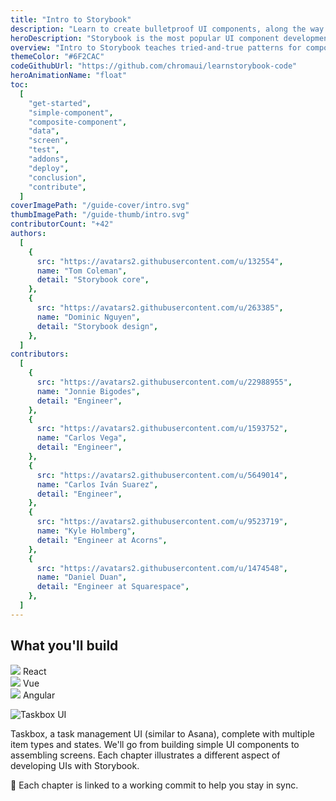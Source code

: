 ```yaml
---
title: "Intro to Storybook"
description: "Learn to create bulletproof UI components, along the way you'll build an app UI from scratch."
heroDescription: "Storybook is the most popular UI component development tool for React, Vue, and Angular. It helps you develop and design UI components outside your app in an isolated environment. Learn Storybook to create bulletproof UI components, along the way you’ll build an app UI from scratch."
overview: "Intro to Storybook teaches tried-and-true patterns for component development using Storybook. You’ll walk through essential UI component techniques while building a UI from scratch in React, Vue, or Angular. The info here is sourced from professional teams, core maintainers, and the awesome Storybook community. Professional developers at Airbnb, Dropbox, and Lonely Planet use Storybook to build durable documented UIs faster."
themeColor: "#6F2CAC"
codeGithubUrl: "https://github.com/chromaui/learnstorybook-code"
heroAnimationName: "float"
toc:
  [
    "get-started",
    "simple-component",
    "composite-component",
    "data",
    "screen",
    "test",
    "addons",
    "deploy",
    "conclusion",
    "contribute",
  ]
coverImagePath: "/guide-cover/intro.svg"
thumbImagePath: "/guide-thumb/intro.svg"
contributorCount: "+42"
authors:
  [
    {
      src: "https://avatars2.githubusercontent.com/u/132554",
      name: "Tom Coleman",
      detail: "Storybook core",
    },
    {
      src: "https://avatars2.githubusercontent.com/u/263385",
      name: "Dominic Nguyen",
      detail: "Storybook design",
    },
  ]
contributors:
  [
    {
      src: "https://avatars2.githubusercontent.com/u/22988955",
      name: "Jonnie Bigodes",
      detail: "Engineer",
    },
    {
      src: "https://avatars2.githubusercontent.com/u/1593752",
      name: "Carlos Vega",
      detail: "Engineer",
    },
    {
      src: "https://avatars2.githubusercontent.com/u/5649014",
      name: "Carlos Iván Suarez",
      detail: "Engineer",
    },
    {
      src: "https://avatars2.githubusercontent.com/u/9523719",
      name: "Kyle Holmberg",
      detail: "Engineer at Acorns",
    },
    {
      src: "https://avatars2.githubusercontent.com/u/1474548",
      name: "Daniel Duan",
      detail: "Engineer at Squarespace",
    },
  ]
---
```


<h2>What you'll build</h2>

<div class="badge-box">
  <div class="badge">
    <img src="/logo-react.svg"> React
  </div>

  <div class="badge">
    <img src="/logo-vue.svg"> Vue
  </div>

  <div class="badge">
    <img src="/logo-angular.svg"> Angular
  </div>
</div>

![Taskbox UI](/ss-browserchrome-taskbox-learnstorybook.png)

Taskbox, a task management UI (similar to Asana), complete with multiple item types and states. We'll go from building simple UI components to assembling screens. Each chapter illustrates a different aspect of developing UIs with Storybook.

📖 Each chapter is linked to a working commit to help you stay in sync.

